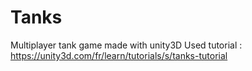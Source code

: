 # Tanks
Multiplayer tank game made with unity3D
Used tutorial : 
https://unity3d.com/fr/learn/tutorials/s/tanks-tutorial
